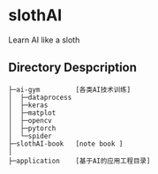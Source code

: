 # slothAI
Learn AI like a sloth
## Directory Despcription
```
├─ai-gym         [各类AI技术训练]   
│  ├─dataprocess
│  ├─keras
│  ├─matplot
│  ├─opencv
│  ├─pytorch
│  └─spider
├─slothAI-book   [note book ]
│
├─application    [基于AI的应用工程目录]

```
